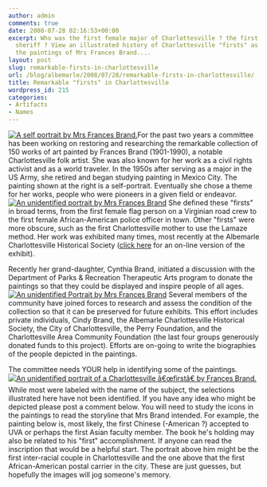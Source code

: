```yaml
---
author: admin
comments: true
date: 2008-07-28 02:16:53+00:00
excerpt: Who was the first female major of Charlottesville ? the first African-American
  sheriff ? View an illustrated history of Charlottesville "firsts" as depicted in
  the paintings of Mrs Frances Brand....
layout: post
slug: remarkable-firsts-in-charlottesville
url: /blog/albemarle/2008/07/28/remarkable-firsts-in-charlottesville/
title: Remarkable "firsts" in Charlottesville
wordpress_id: 215
categories:
- Artifacts
- Names
---
```


[![A self portrait by Mrs Frances Brand.](http://www.locohistory.org/blog/albemarle/wp-content/uploads/2008/07/brand_brand.jpg)](http://www.locohistory.org/blog/albemarle/2008/07/27/remarkable-firsts-in-charlottesville/a-self-portrait-by-mrs-frances-brand/)For the past two years a committee has been working on restoring and researching the remarkable collection of 150 works of art painted by Frances Brand (1901-1990), a notable Charlottesville folk artist. She was also known for her work as a civil rights activist and as a world traveler. In the 1950s after serving as a major in the US Army, she retired and began studying painting in Mexico City. The painting shown at the right is a self-portrait. Eventually she chose a theme for her works, people who were pioneers in a given field or endeavor. [![An unidentified portrait by Mrs Frances Brand](http://www.locohistory.org/blog/albemarle/wp-content/uploads/2008/07/brand_unid15.jpg)](http://www.locohistory.org/blog/albemarle/2008/07/27/remarkable-firsts-in-charlottesville/an-unidentified-portrait-by-mrs-frances-brand-2/) She defined these "firsts" in broad terms, from the first female flag person on a Virginian road crew to the first female African-American police officer in town.  Other "firsts" were more obscure, such as the first Charlottesville mother to use the Lamaze method. Her work was exhibited many times, most recently at the Albemarle Charlottesville Historical Society ([click here](http://www.albemarlehistory.org/Brand_Intro.htm) for an on-line version of the exhibit).

Recently her grand-daughter, Cynthia Brand, initiated a discussion with the Department of Parks & Recreation Therapeutic Arts program to donate the paintings so that they could be displayed and inspire people of all ages. [![An unidentified Portrait by Mrs Frances Brand](http://www.locohistory.org/blog/albemarle/wp-content/uploads/2008/07/brand_unid.jpg)](http://www.locohistory.org/blog/albemarle/2008/07/27/remarkable-firsts-in-charlottesville/an-unidentified-portrait-by-mrs-frances-brand/) Several members of the community have joined forces to research and assess the condition of the collection so that it can be preserved for future exhibits. This effort includes private individuals, Cindy Brand, the Albemarle Charlottesville Historical Society, the City of Charlottesville, the Perry Foundation, and the Charlottesville Area Community Foundation (the last four groups generously donated funds to this project). Efforts are on-going to write the biographies of the people depicted in the paintings.

The committee needs YOUR help in identifying some of the paintings. [![An unidentified portrait of a Charlottesville â€œfirstâ€ by Frances Brand.](http://www.locohistory.org/blog/albemarle/wp-content/uploads/2008/07/brand_unid10.jpg)](http://www.locohistory.org/blog/albemarle/2008/07/27/remarkable-firsts-in-charlottesville/an-unidentified-portrait-of-a-charlottesville-first-by-frances-brand/) While most were labeled with the name of the subject, the selections illustrated here have not been identified. If you have any idea who might be depicted please post a comment below. You will need to study the icons in the paintings to read the storyline that Mrs Brand intended. For example, the painting below is, most likely, the first Chinese (-American ?) accepted to UVA or perhaps the first Asian faculty member. The book he's holding may also be related to his "first" accomplishment. If anyone can read the inscription that would be a helpful start. The portrait above him might be the first inter-racial couple in Charlottesville and the one above that the first African-American postal carrier in the city. These are just guesses, but hopefully the images will jog someone's memory.
